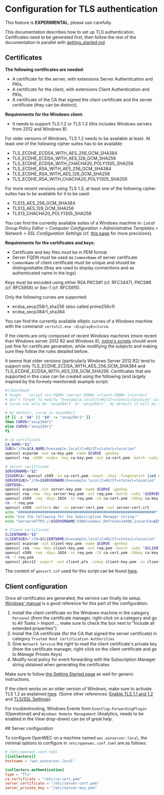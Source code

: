 # Configuration for TLS authentication

This feature is **EXPERIMENTAL**, please use carefully.

This documentation describes how to set up TLS authentication. Certificates need to be generated first, then follow the rest of the documentation in parallel with [getting_started.md](getting_started.md/#configuring-windows-machines).

## Certificates

**The following certificates are needed**:
- A certificate for the server, with extensions Server Authentication and PKIs,
- A certificate for the client, with extensions Client Authentication and PKIs,
- A certificate of the CA that signed the client certificate and the server certificate (they can be distinct).

**Requirements for the Windows client**:
- It needs to support TLS 1.2 or TLS 1.3 (this includes Windows servers from 2012 and Windows 8).

For older versions of Windows, TLS 1.2 needs to be available at least. At least one of the following cipher suites has to be available:
- TLS_ECDHE_ECDSA_WITH_AES_256_GCM_SHA384
- TLS_ECDHE_ECDSA_WITH_AES_128_GCM_SHA256
- TLS_ECDHE_ECDSA_WITH_CHACHA20_POLY1305_SHA256
- TLS_ECDHE_RSA_WITH_AES_256_GCM_SHA384
- TLS_ECDHE_RSA_WITH_AES_128_GCM_SHA256
- TLS_ECDHE_RSA_WITH_CHACHA20_POLY1305_SHA256

For more recent versions using TLS 1.3, at least one of the following cipher suites has to be available for it to be used:
- TLS13_AES_256_GCM_SHA384
- TLS13_AES_128_GCM_SHA256
- TLS13_CHACHA20_POLY1305_SHA256

You can find the currently available suites of a Windows machine in: *Local Group Policy Editor > Computer Configuration > Administrative Templates > Network > SSL Configuration Settings* (cf. [this page](https://learn.microsoft.com/en-us/windows/win32/secauthn/cipher-suites-in-schannel) for more precisions).

**Requirements for the certificates and keys**:
- Certificate and key files must be in PEM format
- Server FQDN must be used as `CommonName` of server certificate
- `CommonName` of client certificate must be unique and should be distinguishable (they are used to display connections and as authenticated name in the logs)

Keys must be encoded using either RSA PKCS#1 (cf. RFC3447), PKCS#8 (cf. RFC5958) or Sec-1 (cf. RFC5915).

Only the following curves are supported:
- ecdsa_secp256r1_sha256 (also called prime256v1)
- ecdsa_secp384r1_sha384
<!-- - ed25519: this should work but can't import in windows ? / openssl genpkey -algorithm ed25519 -out private.pem -->

You can find the currently available elliptic curves of a Windows machine with the command: `certutil.exe –displayEccCurve`.

If the clients are only composed of recent Windows machines (more recent than Windows server 2012 R2 and Windows 8), [nxlog's scripts](https://gitlab.com/nxlog-public/contrib/-/tree/master/windows-event-forwarding) should work just fine for certificate generation, while modifying the subjects and making sure they follow the rules detailed before.

It seems that older versions (particularly Windows Server 2012 R2) tend to support only TLS_ECDHE_ECDSA_WITH_AES_256_GCM_SHA384 and
TLS_ECDHE_ECDSA_WITH_AES_128_GCM_SHA256. Certificates that are supported in this case can be created using the following (and largely inspired by the formely-mentioned) example script:

```sh
#!/bin/bash
# Usage:  `script <ca-FQDN> <server-FQDN> <client-FQDN> [<curve>]`
# Don't forget to modify "O=example.local/C=HU/ST=state/L=location" with relevant values as well
# Curve can only be 'secp384r1' or 'secp256r1', by default it will be assumed as being 'secp384r1'

# by default, curve is secp384r1
if [[ -z "$4" || "$4" != "secp256r1" ]]
then CURVE="secp384r1"
else CURVE="secp256r1"
fi

# CA certificate
CA_NAME="$1"
SUBJ="/CN=$CA_NAME/O=example.local/C=HU/ST=state/L=location"
openssl ecparam -out ca-key.pem -name $CURVE -genkey
openssl req -x509 -nodes -key ca-key.pem -out ca-cert.pem -batch -subj "$SUBJ" -config gencert.cnf

# Server certificate
SERVERNAME="$2"
ISSUERCA=`openssl x509 -in ca-cert.pem -noout -sha1 -fingerprint |sed s/^SHA1\ Fingerprint=//i|sed s/://g`
SERVERSUBJ="/CN=$SERVERNAME/O=example.local/C=HU/ST=state/L=location"
CERTDIR=.
openssl ecparam -out server-key.pem -name $CURVE -genkey
openssl req -new -key server-key.pem -out req.pem -batch -subj "$SERVERSUBJ" -config gencert.cnf
openssl x509 -req -days 1024 -in req.pem -CA ca-cert.pem -CAkey ca-key.pem -out server-cert.pem -set_serial 01 -extensions server_cert -extfile gencert.cnf
rm -f req.pem
openssl x509 -outform der -in server-cert.pem -out server-cert.crt
echo "###############################################################"
echo "Use the following for the Subscription Manager string:"
echo "Server=HTTPS://$SERVERNAME:5986/wsman/,Refresh=14400,IssuerCA=$ISSUERCA"

# Client certificate
CLIENTNAME="$3"
CLIENTSUBJ="/CN=$CLIENTNAME/O=example.local/C=HU/ST=state/L=location"
openssl ecparam -out client-key.pem -name $CURVE -genkey
openssl req -new -key client-key.pem -out req.pem -batch -subj "$CLIENTSUBJ" -config gencert.cnf
openssl x509 -req -days 1024 -in req.pem -CA ca-cert.pem -CAkey ca-key.pem -out client-cert.pem -set_serial 01 -extensions client_cert -extfile gencert.cnf
rm -f req.pem
openssl pkcs12 -export -out client.pfx -inkey client-key.pem -in client-cert.pem -certfile ca-cert.pem
```

The content of `gencert.cnf` used for this script can be found [here](https://gitlab.com/nxlog-public/contrib/-/blob/master/windows-event-forwarding/gencert.cnf).

## Client configuration

Once all certificates are generated, the service can finally be setup. [Windows' manual](https://learn.microsoft.com/en-us/windows/win32/wec/setting-up-a-source-initiated-subscription#event-source-computer-configuration) is a good reference for this part of the configuration:

1. Install the client certificate on the Windows machine in the category `Personal` (from the certificate manager, right-click on a category and go to *All Tasks > Import...*, make sure to check the box next to "Include all extended properties")
2. Install the CA certificate (for the CA that signed the server certificate) in category `Trusted Root Certification Authorities`
3. Give `Network Service` the right to read the client certificate's private key (from the certificate manager, right-click on the client certificate and go to *Manage Private Keys*)
4. Modify local policy for event forwarding with the Subscription Manager string obtained when generating the certificates

Make sure to follow [the Getting Started page](getting_started.md/#configuring-windows-machines) as well for generic instructions.

If the client works on an older version of Windows, make sure to activate TLS 1.2 as explained [here](https://learn.microsoft.com/en-us/mem/configmgr/core/plan-design/security/enable-tls-1-2-client#bkmk_protocol).
(Some other references: [Enable TLS 1.1 and 1.2](https://support.microsoft.com/en-us/topic/update-to-enable-tls-1-1-and-tls-1-2-as-default-secure-protocols-in-winhttp-in-windows-c4bd73d2-31d7-761e-0178-11268bb10392) and [TLS/SSL Settings](https://learn.microsoft.com/fr-fr/previous-versions/windows/it-pro/windows-server-2012-R2-and-2012/dn786418(v=ws.11)?redirectedfrom=MSDN)).

For troubleshooting, Windows Events from `Eventlog-ForwardingPlugin` (Operational) and `Windows Remote Management` (Analytics, needs to be enabled in the View drop-down) can be of great help.

## Server configuration

To configure OpenWEC on a machine named `wec.winserver.local`, the minimal options to configure in `/etc/openwec.conf.toml` are as follows:

```toml
# /etc/openwec.conf.toml
[[collectors]]
hostname = "wec.winserver.local"

[collectors.authentication]
type = "Tls"
ca_certificate = "/etc/ca-cert.pem"
server_certificate = "/etc/server-cert.pem"
server_private_key = "/etc/server-key.pem"
```
